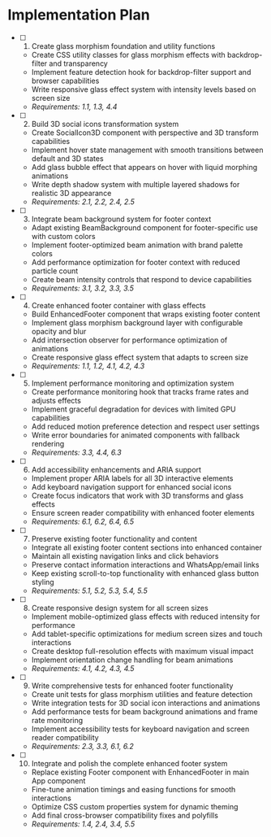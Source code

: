 # Implementation Plan

- [ ] 1. Create glass morphism foundation and utility functions
  - Create CSS utility classes for glass morphism effects with backdrop-filter and transparency
  - Implement feature detection hook for backdrop-filter support and browser capabilities
  - Write responsive glass effect system with intensity levels based on screen size
  - _Requirements: 1.1, 1.3, 4.4_

- [ ] 2. Build 3D social icons transformation system
  - Create SocialIcon3D component with perspective and 3D transform capabilities
  - Implement hover state management with smooth transitions between default and 3D states
  - Add glass bubble effect that appears on hover with liquid morphing animations
  - Write depth shadow system with multiple layered shadows for realistic 3D appearance
  - _Requirements: 2.1, 2.2, 2.4, 2.5_

- [ ] 3. Integrate beam background system for footer context
  - Adapt existing BeamBackground component for footer-specific use with custom colors
  - Implement footer-optimized beam animation with brand palette colors
  - Add performance optimization for footer context with reduced particle count
  - Create beam intensity controls that respond to device capabilities
  - _Requirements: 3.1, 3.2, 3.3, 3.5_

- [ ] 4. Create enhanced footer container with glass effects
  - Build EnhancedFooter component that wraps existing footer content
  - Implement glass morphism background layer with configurable opacity and blur
  - Add intersection observer for performance optimization of animations
  - Create responsive glass effect system that adapts to screen size
  - _Requirements: 1.1, 1.2, 4.1, 4.2, 4.3_

- [ ] 5. Implement performance monitoring and optimization system
  - Create performance monitoring hook that tracks frame rates and adjusts effects
  - Implement graceful degradation for devices with limited GPU capabilities
  - Add reduced motion preference detection and respect user settings
  - Write error boundaries for animated components with fallback rendering
  - _Requirements: 3.3, 4.4, 6.3_

- [ ] 6. Add accessibility enhancements and ARIA support
  - Implement proper ARIA labels for all 3D interactive elements
  - Add keyboard navigation support for enhanced social icons
  - Create focus indicators that work with 3D transforms and glass effects
  - Ensure screen reader compatibility with enhanced footer elements
  - _Requirements: 6.1, 6.2, 6.4, 6.5_

- [ ] 7. Preserve existing footer functionality and content
  - Integrate all existing footer content sections into enhanced container
  - Maintain all existing navigation links and click behaviors
  - Preserve contact information interactions and WhatsApp/email links
  - Keep existing scroll-to-top functionality with enhanced glass button styling
  - _Requirements: 5.1, 5.2, 5.3, 5.4, 5.5_

- [ ] 8. Create responsive design system for all screen sizes
  - Implement mobile-optimized glass effects with reduced intensity for performance
  - Add tablet-specific optimizations for medium screen sizes and touch interactions
  - Create desktop full-resolution effects with maximum visual impact
  - Implement orientation change handling for beam animations
  - _Requirements: 4.1, 4.2, 4.3, 4.5_

- [ ] 9. Write comprehensive tests for enhanced footer functionality
  - Create unit tests for glass morphism utilities and feature detection
  - Write integration tests for 3D social icon interactions and animations
  - Add performance tests for beam background animations and frame rate monitoring
  - Implement accessibility tests for keyboard navigation and screen reader compatibility
  - _Requirements: 2.3, 3.3, 6.1, 6.2_

- [ ] 10. Integrate and polish the complete enhanced footer system
  - Replace existing Footer component with EnhancedFooter in main App component
  - Fine-tune animation timings and easing functions for smooth interactions
  - Optimize CSS custom properties system for dynamic theming
  - Add final cross-browser compatibility fixes and polyfills
  - _Requirements: 1.4, 2.4, 3.4, 5.5_